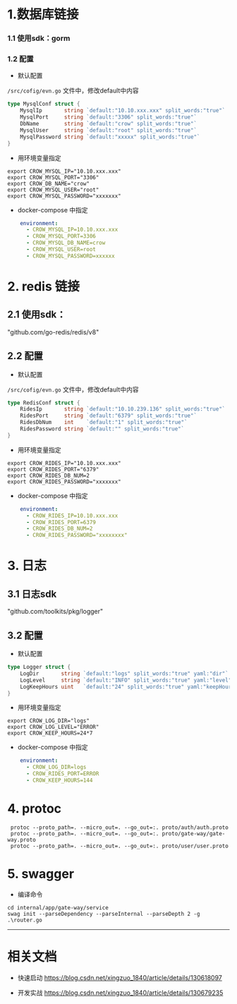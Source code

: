 # 1.数据库链接
### 1.1 使用sdk：gorm
### 1.2 配置
- 默认配置

`/src/cofig/evn.go` 文件中，修改default中内容

```go
type MysqlConf struct {
	MysqlIp       string `default:"10.10.xxx.xxx" split_words:"true"`
	MysqlPort     string `default:"3306" split_words:"true"`
	DbName        string `default:"crow" split_words:"true"`
	MysqlUser     string `default:"root" split_words:"true"`
	MysqlPassword string `default:"xxxxx" split_words:"true"`
}
```
- 用环境变量指定
```shell
export CROW_MYSQL_IP="10.10.xxx.xxx"
export CROW_MYSQL_PORT="3306"
export CROW_DB_NAME="crow"
export CROW_MYSQL_USER="root"
export CROW_MYSQL_PASSWORD="xxxxxxx"
```
- docker-compose 中指定
```yml
    environment:
      - CROW_MYSQL_IP=10.10.xxx.xxx
      - CROW_MYSQL_PORT=3306
      - CROW_MYSQL_DB_NAME=crow
      - CROW_MYSQL_USER=root
      - CROW_MYSQL_PASSWORD=xxxxxx
```

# 2. redis 链接
## 2.1 使用sdk：
"github.com/go-redis/redis/v8"

## 2.2 配置
- 默认配置

`/src/cofig/evn.go` 文件中，修改default中内容

```go
type RedisConf struct {
    RidesIp       string `default:"10.10.239.136" split_words:"true"`
    RidesPort     string `default:"6379" split_words:"true"`
    RidesDbNum    int    `default:"1" split_words:"true"`
    RidesPassword string `default:"" split_words:"true"`
}
```
- 用环境变量指定
```shell
export CROW_RIDES_IP="10.10.xxx.xxx"
export CROW_RIDES_PORT="6379"
export CROW_RIDES_DB_NUM=2
export CROW_RIDES_PASSWORD="xxxxxxx"
```
- docker-compose 中指定
```yml
    environment:
      - CROW_RIDES_IP=10.10.xxx.xxx
      - CROW_RIDES_PORT=6379
      - CROW_RIDES_DB_NUM=2
      - CROW_RIDES_PASSWORD="xxxxxxxx"
```

# 3. 日志
## 3.1 日志sdk
"github.com/toolkits/pkg/logger"

## 3.2 配置
- 默认配置
```go
type Logger struct {
	LogDir       string `default:"logs" split_words:"true" yaml:"dir"`
	LogLevel     string `default:"INFO" split_words:"true" yaml:"level"`
	LogKeepHours uint   `default:"24" split_words:"true" yaml:"keepHours"`
}
```
- 用环境变量指定
```shell
export CROW_LOG_DIR="logs"
export CROW_LOG_LEVEL="ERROR"
export CROW_KEEP_HOURS=24*7
```
- docker-compose 中指定
```yml
    environment:
      - CROW_LOG_DIR=logs
      - CROW_RIDES_PORT=ERROR
      - CROW_KEEP_HOURS=144
```

# 4. protoc
```shell
 protoc --proto_path=. --micro_out=. --go_out=:. proto/auth/auth.proto
 protoc --proto_path=. --micro_out=. --go_out=:. proto/gate-way/gate-way.proto
 protoc --proto_path=. --micro_out=. --go_out=:. proto/user/user.proto
```

# 5. swagger
- 编译命令
```shell
cd internal/app/gate-way/service
swag init --parseDependency --parseInternal --parseDepth 2 -g .\router.go
```

---
# 相关文档
- 快速启动 
https://blog.csdn.net/xingzuo_1840/article/details/130618097

- 开发实战
https://blog.csdn.net/xingzuo_1840/article/details/130679235